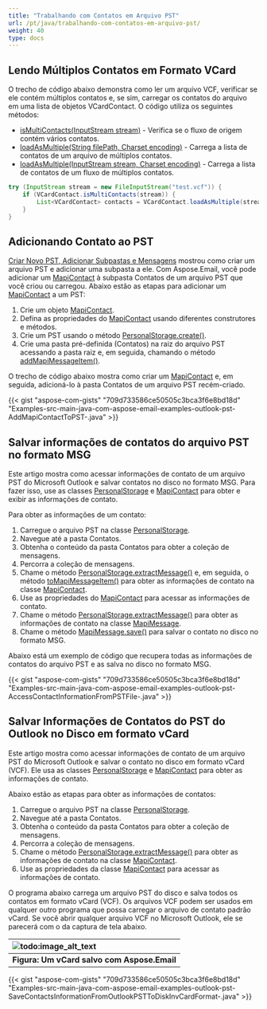 ```yaml
---
title: "Trabalhando com Contatos em Arquivo PST"
url: /pt/java/trabalhando-com-contatos-em-arquivo-pst/
weight: 40
type: docs
---
```


## **Lendo Múltiplos Contatos em Formato VCard**

O trecho de código abaixo demonstra como ler um arquivo VCF, verificar se ele contém múltiplos contatos e, se sim, carregar os contatos do arquivo em uma lista de objetos VCardContact. O código utiliza os seguintes métodos:

- [isMultiContacts(InputStream stream)](https://reference.aspose.com/email/java/com.aspose.email/vcardcontact/#isMultiContacts-java.io.InputStream-) - Verifica se o fluxo de origem contém vários contatos.
- [loadAsMultiple(String filePath, Charset encoding)](https://reference.aspose.com/email/java/com.aspose.email/vcardcontact/#loadAsMultiple-java.lang.String-java.nio.charset.Charset-) - Carrega a lista de contatos de um arquivo de múltiplos contatos.
- [loadAsMultiple(InputStream stream, Charset encoding)](https://reference.aspose.com/email/java/com.aspose.email/vcardcontact/#loadAsMultiple-java.io.InputStream-java.nio.charset.Charset-) - Carrega a lista de contatos de um fluxo de múltiplos contatos.

```java
try (InputStream stream = new FileInputStream("test.vcf")) {
    if (VCardContact.isMultiContacts(stream)) {
        List<VCardContact> contacts = VCardContact.loadAsMultiple(stream, Charset.forName("utf-8"));
    }
}
```

## **Adicionando Contato ao PST**

[Criar Novo PST, Adicionar Subpastas e Mensagens](java/create-new-pst-add-sub-folders-and-messages/) mostrou como criar um arquivo PST e adicionar uma subpasta a ele. Com Aspose.Email, você pode adicionar um [MapiContact](https://reference.aspose.com/email/java/com.aspose.email/mapicontact/) à subpasta Contatos de um arquivo PST que você criou ou carregou. Abaixo estão as etapas para adicionar um [MapiContact](https://reference.aspose.com/email/java/com.aspose.email/mapicontact/) a um PST:

1. Crie um objeto [MapiContact](https://reference.aspose.com/email/java/com.aspose.email/mapicontact/).
1. Defina as propriedades do [MapiContact](https://reference.aspose.com/email/java/com.aspose.email/mapicontact/) usando diferentes construtores e métodos.
1. Crie um PST usando o método [PersonalStorage.create()](https://reference.aspose.com/email/java/com.aspose.email/personalstorage/#create-java.lang.String-int-).
1. Crie uma pasta pré-definida (Contatos) na raiz do arquivo PST acessando a pasta raiz e, em seguida, chamando o método [addMapiMessageItem()](https://reference.aspose.com/email/java/com.aspose.email/folderinfo/#addMapiMessageItem-com.aspose.email.IMapiMessageItem-).

O trecho de código abaixo mostra como criar um [MapiContact](https://reference.aspose.com/email/java/com.aspose.email/mapicontact/) e, em seguida, adicioná-lo à pasta Contatos de um arquivo PST recém-criado.

{{< gist "aspose-com-gists" "709d733586ce50505c3bca3f6e8bd18d" "Examples-src-main-java-com-aspose-email-examples-outlook-pst-AddMapiContactToPST-.java" >}}

## **Salvar informações de contatos do arquivo PST no formato MSG**

Este artigo mostra como acessar informações de contato de um arquivo PST do Microsoft Outlook e salvar contatos no disco no formato MSG. Para fazer isso, use as classes [PersonalStorage](https://apireference.aspose.com/email/java/com.aspose.email/PersonalStorage) e [MapiContact](https://reference.aspose.com/email/java/com.aspose.email/mapicontact/) para obter e exibir as informações de contato.

Para obter as informações de um contato:

1. Carregue o arquivo PST na classe [PersonalStorage](https://reference.aspose.com/email/java/com.aspose.email/personalstorage/).
1. Navegue até a pasta Contatos.
1. Obtenha o conteúdo da pasta Contatos para obter a coleção de mensagens.
1. Percorra a coleção de mensagens.
1. Chame o método [PersonalStorage.extractMessage()](https://reference.aspose.com/email/java/com.aspose.email/personalstorage/#extractMessage-com.aspose.email.MessageInfo-) e, em seguida, o método [toMapiMessageItem()](https://reference.aspose.com/email/java/com.aspose.email/mapimessage/#toMapiMessageItem--) para obter as informações de contato na classe [MapiContact](https://reference.aspose.com/email/java/com.aspose.email/mapicontact/).
1. Use as propriedades do [MapiContact](https://reference.aspose.com/email/java/com.aspose.email/mapicontact/) para acessar as informações de contato.
1. Chame o método [PersonalStorage.extractMessage()](https://reference.aspose.com/email/java/com.aspose.email/personalstorage/#extractMessage-com.aspose.email.MessageInfo-) para obter as informações de contato na classe [MapiMessage](https://reference.aspose.com/email/java/com.aspose.email/mapimessage/).
1. Chame o método [MapiMessage.save()](https://reference.aspose.com/email/java/com.aspose.email/mapimessage/#save-java.lang.String-) para salvar o contato no disco no formato MSG.

Abaixo está um exemplo de código que recupera todas as informações de contatos do arquivo PST e as salva no disco no formato MSG.

{{< gist "aspose-com-gists" "709d733586ce50505c3bca3f6e8bd18d" "Examples-src-main-java-com-aspose-email-examples-outlook-pst-AccessContactInformationFromPSTFile-.java" >}}

## **Salvar Informações de Contatos do PST do Outlook no Disco em formato vCard**

Este artigo mostra como acessar informações de contato de um arquivo PST do Microsoft Outlook e salvar o contato no disco em formato vCard (VCF). Ele usa as classes [PersonalStorage](https://reference.aspose.com/email/java/com.aspose.email/personalstorage/) e [MapiContact](https://reference.aspose.com/email/java/com.aspose.email/mapicontact/) para obter as informações de contato.

Abaixo estão as etapas para obter as informações de contatos:

1. Carregue o arquivo PST na classe [PersonalStorage](https://reference.aspose.com/email/java/com.aspose.email/personalstorage/).
1. Navegue até a pasta Contatos.
1. Obtenha o conteúdo da pasta Contatos para obter a coleção de mensagens.
1. Percorra a coleção de mensagens.
1. Chame o método [PersonalStorage.extractMessage()](https://reference.aspose.com/email/java/com.aspose.email/personalstorage/#extractMessage-com.aspose.email.MessageInfo-) para obter as informações de contato na classe [MapiContact](https://reference.aspose.com/email/java/com.aspose.email/mapicontact/).
1. Use as propriedades da classe [MapiContact](https://reference.aspose.com/email/java/com.aspose.email/mapicontact/) para acessar as informações de contato.

O programa abaixo carrega um arquivo PST do disco e salva todos os contatos em formato vCard (VCF). Os arquivos VCF podem ser usados em qualquer outro programa que possa carregar o arquivo de contato padrão vCard. Se você abrir qualquer arquivo VCF no Microsoft Outlook, ele se parecerá com o da captura de tela abaixo.

|![todo:image_alt_text](https://i.imgur.com/EFt3p1Z.png)|
| :- |
|**Figura: Um vCard salvo com Aspose.Email**|
{{< gist "aspose-com-gists" "709d733586ce50505c3bca3f6e8bd18d" "Examples-src-main-java-com-aspose-email-examples-outlook-pst-SaveContactsInformationFromOutlookPSTToDiskInvCardFormat-.java" >}}